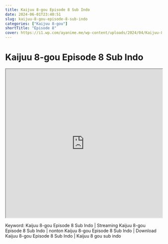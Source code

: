 ```yaml
---
title: Kaijuu 8-gou Episode 8 Sub Indo
date: 2024-06-01T23:40:51
slug: kaijuu-8-gou-episode-8-sub-indo
categories: ["Kaijuu 8-gou"]
shortTitle: "Episode 8"
cover: https://i1.wp.com/ayanime.me/wp-content/uploads/2024/04/Kaijuu-8-Gou-768x1082-1.jpg
---
```


# Kaijuu 8-gou Episode 8 Sub Indo

<iframe src="https://drive.google.com/file/d/19mRPJ02TTYn3R85d0ZooLvCOlWUmvJr4/preview" width="100%" height="480" allow="accelerometer; autoplay; encrypted-media; gyroscope; fullscreen; picture-in-picture" scrolling="no" seamless="" sandbox="allow-same-origin allow-scripts"></iframe>

Keyword:
Kaijuu 8-gou Episode 8 Sub Indo | Streaming Kaijuu 8-gou Episode 8 Sub Indo | nonton Kaijuu 8-gou Episode 8 Sub Indo | Download Kaijuu 8-gou Episode 8 Sub Indo | Kaijuu 8 gou sub indo


